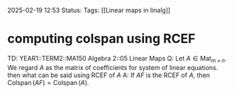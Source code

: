 2025-02-19 12:53
Status: 
Tags: [[Linear maps in linalg]]
# computing colspan using RCEF

TD: YEAR1::TERM2::MA150 Algebra 2::05 Linear Maps
Q: Let $A \in \operatorname{Mat}_{m \times n}$. We regard $A$ as the matrix of coefficients for system of linear equations. then what can be said using RCEF of $A$
A: If $AF$ is the RCEF of $A$, then $\operatorname{Colspan}(AF) = \operatorname{Colspan}(A)$.
<!--ID: 1739974134036-->
